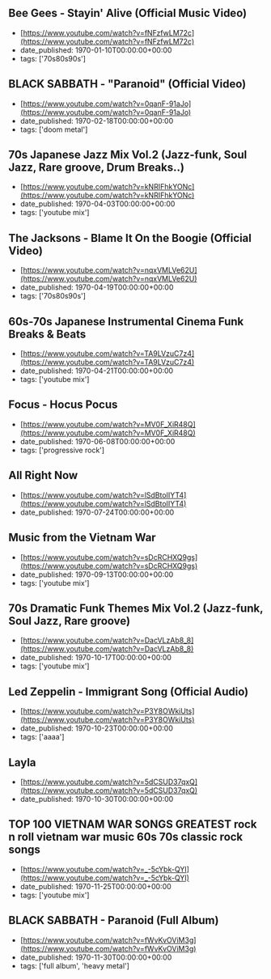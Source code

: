  ## Bee Gees - Stayin' Alive (Official Music Video)
 - [https://www.youtube.com/watch?v=fNFzfwLM72c](https://www.youtube.com/watch?v=fNFzfwLM72c)
 - date_published: 1970-01-10T00:00:00+00:00
 - tags: ['70s80s90s']

 ## BLACK SABBATH - "Paranoid" (Official Video)
 - [https://www.youtube.com/watch?v=0qanF-91aJo](https://www.youtube.com/watch?v=0qanF-91aJo)
 - date_published: 1970-02-18T00:00:00+00:00
 - tags: ['doom metal']

 ## 70s Japanese Jazz Mix Vol.2 (Jazz-funk, Soul Jazz, Rare groove, Drum Breaks..)
 - [https://www.youtube.com/watch?v=kNRIFhkYONc](https://www.youtube.com/watch?v=kNRIFhkYONc)
 - date_published: 1970-04-03T00:00:00+00:00
 - tags: ['youtube mix']

 ## The Jacksons - Blame It On the Boogie (Official Video)
 - [https://www.youtube.com/watch?v=nqxVMLVe62U](https://www.youtube.com/watch?v=nqxVMLVe62U)
 - date_published: 1970-04-19T00:00:00+00:00
 - tags: ['70s80s90s']

 ## 60s-70s Japanese Instrumental Cinema Funk Breaks & Beats
 - [https://www.youtube.com/watch?v=TA9LVzuC7z4](https://www.youtube.com/watch?v=TA9LVzuC7z4)
 - date_published: 1970-04-21T00:00:00+00:00
 - tags: ['youtube mix']

 ## Focus - Hocus Pocus
 - [https://www.youtube.com/watch?v=MV0F_XiR48Q](https://www.youtube.com/watch?v=MV0F_XiR48Q)
 - date_published: 1970-06-08T00:00:00+00:00
 - tags: ['progressive rock']

 ## All Right Now
 - [https://www.youtube.com/watch?v=lSdBtoIIYT4](https://www.youtube.com/watch?v=lSdBtoIIYT4)
 - date_published: 1970-07-24T00:00:00+00:00

 ## Music from the Vietnam War
 - [https://www.youtube.com/watch?v=sDcRCHXQ9gs](https://www.youtube.com/watch?v=sDcRCHXQ9gs)
 - date_published: 1970-09-13T00:00:00+00:00
 - tags: ['youtube mix']

 ## 70s Dramatic Funk Themes Mix Vol.2 (Jazz-funk, Soul Jazz, Rare groove)
 - [https://www.youtube.com/watch?v=DacVLzAb8_8](https://www.youtube.com/watch?v=DacVLzAb8_8)
 - date_published: 1970-10-17T00:00:00+00:00
 - tags: ['youtube mix']

 ## Led Zeppelin - Immigrant Song (Official Audio)
 - [https://www.youtube.com/watch?v=P3Y8OWkiUts](https://www.youtube.com/watch?v=P3Y8OWkiUts)
 - date_published: 1970-10-23T00:00:00+00:00
 - tags: ['aaaa']

 ## Layla
 - [https://www.youtube.com/watch?v=5dCSUD37qxQ](https://www.youtube.com/watch?v=5dCSUD37qxQ)
 - date_published: 1970-10-30T00:00:00+00:00

 ## TOP 100 VIETNAM WAR SONGS GREATEST rock n roll vietnam war music 60s 70s classic rock songs
 - [https://www.youtube.com/watch?v=_-5cYbk-QYI](https://www.youtube.com/watch?v=_-5cYbk-QYI)
 - date_published: 1970-11-25T00:00:00+00:00
 - tags: ['youtube mix']

 ## BLACK SABBATH - Paranoid (Full Album)
 - [https://www.youtube.com/watch?v=fWvKvOViM3g](https://www.youtube.com/watch?v=fWvKvOViM3g)
 - date_published: 1970-11-30T00:00:00+00:00
 - tags: ['full album', 'heavy metal']

